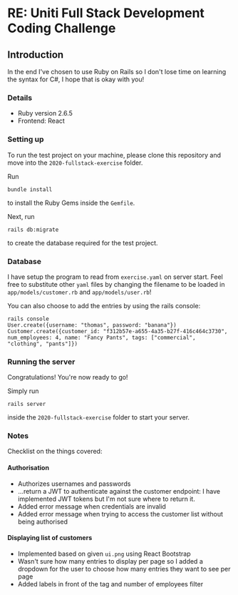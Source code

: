 # RE: Uniti Full Stack Development Coding Challenge

## Introduction

In the end I've chosen to use Ruby on Rails so I don't lose time on learning the syntax for C#, I hope that is okay with you!

### Details
*  Ruby version 2.6.5
*  Frontend: React

### Setting up
To run the test project on your machine, please clone this repository and move into the `2020-fullstack-exercise` folder.

Run
```
bundle install
```
to install the Ruby Gems inside the `Gemfile`.

Next, run
```
rails db:migrate
```
to create the database required for the test project.

### Database

I have setup the program to read from `exercise.yaml` on server start. Feel free to substitute other `yaml` files by changing the filename to be loaded in `app/models/customer.rb` and `app/models/user.rb`!

You can also choose to add the entries by using the rails console:

```
rails console
User.create({username: "thomas", password: "banana"})
Customer.create({customer_id: "f312b57e-a655-4a35-b27f-416c464c3730", num_employees: 4, name: "Fancy Pants", tags: ["commercial", "clothing", "pants"]})

```

### Running the server
Congratulations! You're now ready to go!

Simply run
```
rails server
```
inside the `2020-fullstack-exercise` folder to start your server.


### Notes

Checklist on the things covered:
#### Authorisation
*  Authorizes usernames and passwords
*  ...return a JWT to authenticate against the customer endpoint: I have implemented JWT tokens but I'm not sure where to return it.
*  Added error message when credentials are invalid
*  Added error message when trying to access the customer list without being authorised

#### Displaying list of customers
*  Implemented based on given `ui.png` using React Bootstrap
*  Wasn't sure how many entries to display per page so I added a dropdown for the user to choose how many entries they want to see per page
*  Added labels in front of the tag and number of employees filter
